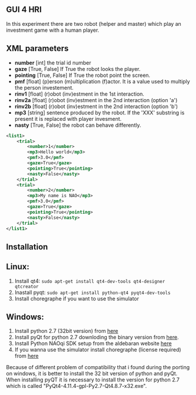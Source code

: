 GUI 4 HRI
----------

In this experiment there are two robot (helper and master) which play an investment game with a human player.

XML parameters
--------------

- **number** [int] the trial id number
- **gaze** [True, False] If True the robot looks the player.
- **pointing** [True, False] If True the robot point the screen.
- **pmf** [float] (p)erson (m)ultiplication (f)actor. It is a value used to multiply the person investement.
- **rinv1** [float] (r)obot (inv)estment in the 1st interaction.
- **rinv2a** [float] (r)obot (inv)estment in the 2nd interaction (option 'a')
- **rinv2b** [float] (r)obot (inv)estment in the 2nd interaction (option 'b')
- **mp3** [string] sentence produced by the robot. If the 'XXX' substring is present it is replaced with player invesment.
- **nasty** [True, False] the robot can behave differently.

```xml
<list1>
    <trial>
        <number>1</number>
        <mp3>Hello world</mp3>
        <pmf>3.0</pmf>
        <gaze>True</gaze>
        <pointing>True</pointing>
        <nasty>False</nasty>
    </trial>
    <trial>
        <number>2</number>
        <mp3>My name is NAO</mp3>
        <pmf>3.0</pmf>
        <gaze>True</gaze>
        <pointing>True</pointing>
        <nasty>False</nasty>
    </trial>
</list1>
```

Installation
------------

Linux:
------

1. Install qt4: `sudo apt-get install qt4-dev-tools qt4-designer qtcreator`
2. Inastall pyqt: `sudo apt-get install python-qt4 pyqt4-dev-tools`
3. Install choregraphe if you want to use the simulator


Windows:
--------

1. Install python 2.7 (32bit version) from [here](https://www.python.org/download/releases/2.7/)
2. Install pyQt for python 2.7 downloding the binary version from [here](https://riverbankcomputing.com/software/pyqt/download).
3. Install Python NAOqi SDK setup from the aldebaran website [here](https://community.ald.softbankrobotics.com/en/resources/software)
4. If you wanna use the simulator install choregraphe (license required) from [here](http://doc.aldebaran.com/1-14/software/installing.html)

Because of different problem of compatibility that i found during the porting on windows, it is better to install the 32 bit version of python and pyQt. When installing pyQT it is necessary to install the version for python 2.7 which is called "PyQt4-4.11.4-gpl-Py2.7-Qt4.8.7-x32.exe".
